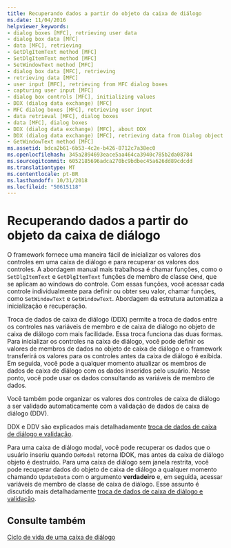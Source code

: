 ```yaml
---
title: Recuperando dados a partir do objeto da caixa de diálogo
ms.date: 11/04/2016
helpviewer_keywords:
- dialog boxes [MFC], retrieving user data
- dialog box data [MFC]
- data [MFC], retrieving
- GetDlgItemText method [MFC]
- SetDlgItemText method [MFC]
- SetWindowText method [MFC]
- dialog box data [MFC], retrieving
- retrieving data [MFC]
- user input [MFC], retrieving from MFC dialog boxes
- capturing user input [MFC]
- dialog box controls [MFC], initializing values
- DDX (dialog data exchange) [MFC]
- MFC dialog boxes [MFC], retrieving user input
- data retrieval [MFC], dialog boxes
- data [MFC], dialog boxes
- DDX (dialog data exchange) [MFC], about DDX
- DDX (dialog data exchange) [MFC], retrieving data from Dialog object
- GetWindowText method [MFC]
ms.assetid: bdca2b61-6b53-4c2e-b426-8712c7a38ec0
ms.openlocfilehash: 345a2894693eace5aa464ca3940c785b2da08784
ms.sourcegitcommit: 6052185696adca270bc9bdbec45a626dd89cdcdd
ms.translationtype: MT
ms.contentlocale: pt-BR
ms.lasthandoff: 10/31/2018
ms.locfileid: "50615118"
---
```

# <a name="retrieving-data-from-the-dialog-object"></a>Recuperando dados a partir do objeto da caixa de diálogo

O framework fornece uma maneira fácil de inicializar os valores dos controles em uma caixa de diálogo e para recuperar os valores dos controles. A abordagem manual mais trabalhosa é chamar funções, como o `SetDlgItemText` e `GetDlgItemText` funções de membro de classe `CWnd`, que se aplicam ao windows do controle. Com essas funções, você acessar cada controle individualmente para definir ou obter seu valor, chamar funções, como `SetWindowText` e `GetWindowText`. Abordagem da estrutura automatiza a inicialização e recuperação.

Troca de dados de caixa de diálogo (DDX) permite a troca de dados entre os controles nas variáveis de membro e de caixa de diálogo no objeto de caixa de diálogo com mais facilidade. Essa troca funciona das duas formas. Para inicializar os controles na caixa de diálogo, você pode definir os valores de membros de dados no objeto de caixa de diálogo e o framework transferirá os valores para os controles antes da caixa de diálogo é exibida. Em seguida, você pode a qualquer momento atualizar os membros de dados de caixa de diálogo com os dados inseridos pelo usuário. Nesse ponto, você pode usar os dados consultando as variáveis de membro de dados.

Você também pode organizar os valores dos controles de caixa de diálogo a ser validado automaticamente com a validação de dados de caixa de diálogo (DDV).

DDX e DDV são explicados mais detalhadamente [troca de dados de caixa de diálogo e validação](../mfc/dialog-data-exchange-and-validation.md).

Para uma caixa de diálogo modal, você pode recuperar os dados que o usuário inseriu quando `DoModal` retorna IDOK, mas antes da caixa de diálogo objeto é destruído. Para uma caixa de diálogo sem janela restrita, você pode recuperar dados do objeto de caixa de diálogo a qualquer momento chamando `UpdateData` com o argumento **verdadeiro** e, em seguida, acessar variáveis de membro de classe de caixa de diálogo. Esse assunto é discutido mais detalhadamente [troca de dados de caixa de diálogo e validação](../mfc/dialog-data-exchange-and-validation.md).

## <a name="see-also"></a>Consulte também

[Ciclo de vida de uma caixa de diálogo](../mfc/life-cycle-of-a-dialog-box.md)

